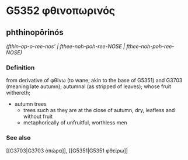 # G5352 φθινοπωρινός

## phthinopōrinós

_(fthin-op-o-ree-nos' | fthee-noh-poh-ree-NOSE | fthee-noh-poh-ree-NOSE)_

### Definition

from derivative of φθίνω (to wane; akin to the base of G5351) and G3703 (meaning late autumn); autumnal (as stripped of leaves); whose fruit withereth; 

- autumn trees
  - trees such as they are at the close of autumn, dry, leafless and without fruit
  - metaphorically of unfruitful, worthless men

### See also

[[G3703|G3703 ὀπώρα]], [[G5351|G5351 φθείρω]]
